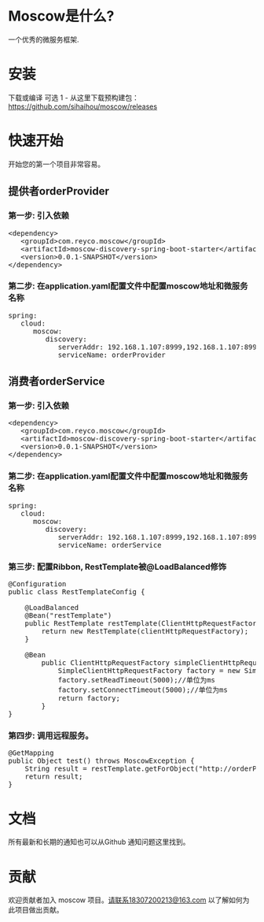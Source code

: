 # Moscow是什么?
   一个优秀的微服务框架.
  
  
# 安装
  下载或编译
  可选 1 - 从这里下载预构建包：https://github.com/sihaihou/moscow/releases
  
# 快速开始
  开始您的第一个项目非常容易。
  
## 提供者orderProvider

### 第一步: 引入依赖
      
<pre>
&#60;dependency&#62;
   &#60;groupId&#62;com.reyco.moscow&#60;/groupId&#62;
   &#60;artifactId&#62;moscow-discovery-spring-boot-starter&#60;/artifactId&#62;
   &#60;version&#62;0.0.1-SNAPSHOT&#60;/version&#62;
&#60;/dependency&#62;
</pre>

### 第二步: 在application.yaml配置文件中配置moscow地址和微服务名称
<pre>
spring:
   cloud:
      moscow:
         discovery: 
            serverAddr: 192.168.1.107:8999,192.168.1.107:8999,192.168.1.107:8999
            serviceName: orderProvider
</pre>


## 消费者orderService

### 第一步: 引入依赖
<pre>
&#60;dependency&#62;
   &#60;groupId&#62;com.reyco.moscow&#60;/groupId&#62;
   &#60;artifactId&#62;moscow-discovery-spring-boot-starter&#60;/artifactId&#62;
   &#60;version&#62;0.0.1-SNAPSHOT&#60;/version&#62;
&#60;/dependency&#62;
</pre>

### 第二步: 在application.yaml配置文件中配置moscow地址和微服务名称
<pre>
spring:
   cloud:
      moscow:
         discovery: 
            serverAddr: 192.168.1.107:8999,192.168.1.107:8999,192.168.1.107:8999
            serviceName: orderService
</pre>

### 第三步: 配置Ribbon,  RestTemplate被@LoadBalanced修饰
<pre>
@Configuration
public class RestTemplateConfig {

	@LoadBalanced
	@Bean("restTemplate")
	public RestTemplate restTemplate(ClientHttpRequestFactory clientHttpRequestFactory) {
		return new RestTemplate(clientHttpRequestFactory);
	}
	
	@Bean
    	public ClientHttpRequestFactory simpleClientHttpRequestFactory(){
        	SimpleClientHttpRequestFactory factory = new SimpleClientHttpRequestFactory();
        	factory.setReadTimeout(5000);//单位为ms
        	factory.setConnectTimeout(5000);//单位为ms
        	return factory;
        }
}
</pre>

### 第四步: 调用远程服务。       
<pre>
@GetMapping
public Object test() throws MoscowException {
	String result = restTemplate.getForObject("http://orderProvider/test", String.class);
	return result;
}
</pre>
# 文档
所有最新和长期的通知也可以从Github 通知问题这里找到。

# 贡献
欢迎贡献者加入 moscow 项目。请联系18307200213@163.com 以了解如何为此项目做出贡献。 



